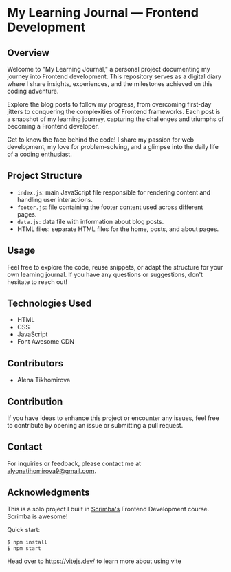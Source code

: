 # My Learning Journal — Frontend Development

## Overview

Welcome to "My Learning Journal," a personal project documenting my journey into Frontend development. This repository serves as a digital diary where I share insights, experiences, and the milestones achieved on this coding adventure.

Explore the blog posts to follow my progress, from overcoming first-day jitters to conquering the complexities of Frontend frameworks. Each post is a snapshot of my learning journey, capturing the challenges and triumphs of becoming a Frontend developer.

Get to know the face behind the code! I share my passion for web development, my love for problem-solving, and a glimpse into the daily life of a coding enthusiast.

## Project Structure

- `index.js`: main JavaScript file responsible for rendering content and handling user interactions.
- `footer.js`: file containing the footer content used across different pages.
- `data.js`: data file with information about blog posts.
- HTML files: separate HTML files for the home, posts, and about pages.

## Usage

Feel free to explore the code, reuse snippets, or adapt the structure for your own learning journal. If you have any questions or suggestions, don't hesitate to reach out!

## Technologies Used

- HTML
- CSS
- JavaScript
- Font Awesome CDN

## Contributors

- Alena Tikhomirova

## Contribution

If you have ideas to enhance this project or encounter any issues, feel free to contribute by opening an issue or submitting a pull request.

## Contact
For inquiries or feedback, please contact me at alyonatihomirova9@gmail.com.

## Acknowledgments

This is a solo project I built in [Scrimba's](https://scrimba.com/) Frontend Development course. Scrimba is awesome!




Quick start:

```
$ npm install
$ npm start
````

Head over to https://vitejs.dev/ to learn more about using vite
